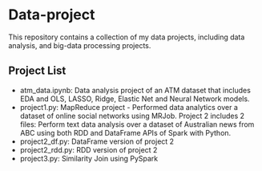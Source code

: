 # Data-project

This repository contains a collection of my data projects, including data analysis, and big-data processing projects. 

## Project List
- atm_data.ipynb: Data analysis project of an ATM dataset that includes EDA and OLS, LASSO, Ridge, Elastic Net and Neural Network models.
- project1.py: MapReduce project - Performed data analytics over a dataset of online social networks using MRJob. 
Project 2 includes 2 files:  Perform text data analysis over a dataset of Australian news from ABC using both RDD and DataFrame APIs of Spark with Python. 
- project2_df.py: DataFrame version of project 2
- project2_rdd.py: RDD version of project 2
- project3.py: Similarity Join using PySpark

